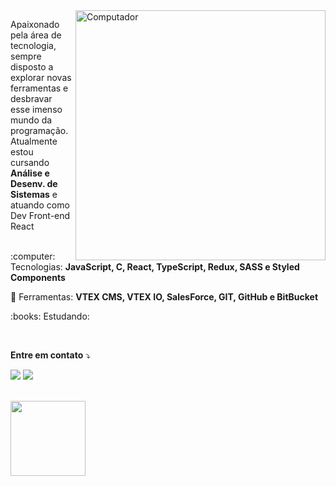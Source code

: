 <img src="https://raw.githubusercontent.com/MicaelliMedeiros/micaellimedeiros/master/image/computer-illustration.png" min-width="400px" max-width="400px" width="400px" align="right" alt="Computador">

<p align="left"> 
  Apaixonado pela área de tecnologia, sempre disposto a explorar novas ferramentas e desbravar esse imenso mundo da programação. Atualmente estou cursando <strong>Análise e Desenv. de Sistemas</strong> e atuando como Dev Front-end React<br><br>
</p>

<p align="left">
 :computer:  Tecnologias: <strong>JavaScript, C, React, TypeScript, Redux, SASS e Styled Components</strong>
</p>

<p align="left">
  💼 Ferramentas: <strong>VTEX CMS, VTEX IO, SalesForce, GIT, GitHub e BitBucket</strong>
</p>

<p align="left">
 :books: Estudando: <strong></strong>
</p>

<br>

<p align="left">
 <strong>Entre em contato</strong> ⤵️
</p>

<p align="left">
  <a href="https://www.linkedin.com/in/jo%C3%A3o-victor-gouvea-a4a555216/" alt="Linkedin">
  <img src="https://img.shields.io/badge/-Linkedin-0e76a8?style=flat-square&logo=Linkedin&logoColor=white&link=https://www.linkedin.com/in/jo%C3%A3o-victor-gouvea-a4a555216/" /></a>

  <a href="https://www.instagram.com/joaogouvea22" alt="Instagram">
  <img src="https://img.shields.io/badge/-Instagram-DF0174?style=flat-square&labelColor=DF0174&logo=instagram&logoColor=white&link=https://www.instagram.com/joaogouvea22/"/></a>
</p>  
<br>
<div>
<img height="120em" src="https://github-readme-stats.vercel.app/api/top-langs/?username=jvgouvea&layout=compact&theme=dracula")(https://github.com/jvgouvea/github-readme-stats)"/>
</div>
